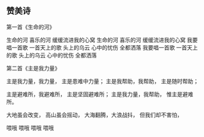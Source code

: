 ## 赞美诗


第一首《生命的河》


生命的河 喜乐的河
缓缓流进我的心窝
生命的河 喜乐的河
缓缓流进我的心窝
我要唱一首歌
一首天上的歌
头上的乌云 心中的忧伤
全都洒落
我要唱一首歌
一首天上的歌
头上的乌云 心中的忧伤
全都洒落

第二首《主是我力量》

主是我力量，我力量，
主是患难中力量；
主是我帮助，我帮助，
主是随时帮助；

主是避难所，我避难所，
主是坚固避难所；
主是我力量，我帮助，
惟主是避难所。

大地虽会改变，
高山虽会摇动，
大海翻腾，大浪战抖，
但我们却不害怕，

喂哦 喂哦 喂哦 喂哦